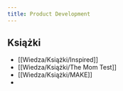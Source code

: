 ```yaml
---
title: Product Development
--- 
```


## Książki
- [[Wiedza/Książki/Inspired]]
- [[Wiedza/Książki/The Mom Test]]
- [[Wiedza/Książki/MAKE]]
- 
